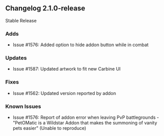 ## Changelog 2.1.0-release

Stable Release

### Adds
* Issue #1576: Added option to hide addon button while in combat

### Updates
* Issue #1587: Updated artwork to fit new Carbine UI

### Fixes
* Issue #1562: Updated version reported by addon

### Known Issues
* Issue #1576: Report of addon error when leaving PvP battlegrounds - "PetOMatic is a Wildstar Addon that makes the summoning of vanity pets easier" (Unable to reproduce)
